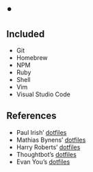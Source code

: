 # •

## Included
- Git
- Homebrew
- NPM
- Ruby
- Shell
- Vim
- Visual Studio Code

## References
- Paul Irish’ [dotfiles](https://github.com/paulirish/dotfiles)
- Mathias Bynens’ [dotfiles](https://github.com/mathiasbynens/dotfiles)
- Harry Roberts’ [dotfiles](https://github.com/csswizardry/dotfiles)
- Thoughtbot’s [dotfiles](https://github.com/thoughtbot/dotfiles)
- Evan You’s [dotfiles](https://github.com/yyx990803/dotfiles)
